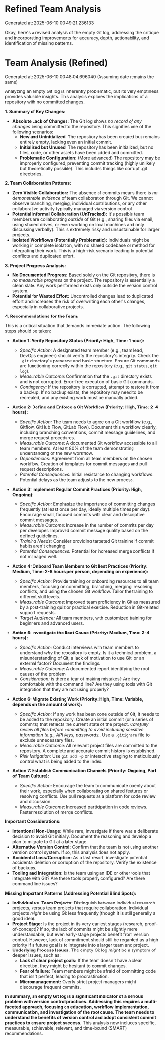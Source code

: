 # Refined Team Analysis
Generated at: 2025-06-10 00:49:21.236133

Okay, here's a revised analysis of the empty Git log, addressing the critique and incorporating improvements for accuracy, depth, actionability, and identification of missing patterns.

# Team Analysis (Refined)
Generated at: 2025-06-10 00:48:04.696040 (Assuming date remains the same)

Analyzing an empty Git log is inherently problematic, but its very emptiness provides valuable insights. This analysis explores the implications of a repository with no committed changes.

**1. Summary of Key Changes:**

*   **Absolute Lack of Changes:** The Git log shows *no record of any changes* being committed to the repository. This signifies one of the following scenarios:
    *   **New and Uninitialized:** The repository has been created but remains entirely empty, lacking even an initial commit.
    *   **Initialized but Unused:** The repository has been initialized, but no files, code, or other assets have been added and committed.
    *   **Problematic Configuration:** (More advanced) The repository may be improperly configured, preventing commit tracking (highly unlikely but theoretically possible). This includes things like corrupt .git directories.

**2. Team Collaboration Patterns:**

*   **Zero Visible Collaboration:**  The absence of commits means there is *no demonstrable evidence* of team collaboration through Git.  We cannot observe branching, merging, individual contributions, or any other collaborative activity typically managed via version control.
*   **Potential Informal Collaboration (UnTracked):** It's possible team members are collaborating *outside* of Git (e.g., sharing files via email, using shared drives, or even working on local machines and only discussing verbally).  This is extremely risky and unsustainable for larger projects.
*   **Isolated Workflows (Potentially Problematic):** Individuals might be working in complete isolation, with no shared codebase or method for integrating their work.  This is a high-risk scenario leading to potential conflicts and duplicated effort.

**3. Project Progress Analysis:**

*   **No Documented Progress:** Based solely on the Git repository, there is *no measurable progress* on the project. The repository is essentially a clean slate. Any work performed exists only outside the version control system.
*   **Potential for Wasted Effort:**  Uncontrolled changes lead to duplicated effort and increases the risk of overwriting each other's changes, especially in collaborative projects.

**4. Recommendations for the Team:**

This is a critical situation that demands immediate action. The following steps should be taken:

*   **Action 1: Verify Repository Status (Priority: High, Time: 1 hour):**
    *   *Specific Action:*  A designated team member (e.g., team lead, DevOps engineer) should verify the repository's integrity. Check the `.git` directory's presence and basic structure. Ensure Git commands are functioning correctly within the repository (e.g., `git status`, `git log`).
    *   *Measurable Outcome:*  Confirmation that the `.git` directory exists and is not corrupted. Error-free execution of basic Git commands.
    *   *Contingency:* If the repository is corrupted, attempt to restore it from a backup. If no backup exists, the repository may need to be recreated, and any existing work must be manually added.

*   **Action 2: Define and Enforce a Git Workflow (Priority: High, Time: 2-4 hours):**
    *   *Specific Action:* The team needs to agree on a Git workflow (e.g., Gitflow, GitHub Flow, GitLab Flow). Document this workflow clearly, including branching conventions, commit message guidelines, and merge request procedures.
    *   *Measurable Outcome:* A documented Git workflow accessible to all team members. At least 80% of the team demonstrating understanding of the new workflow.
    *   *Dependencies:* Agreement from all team members on the chosen workflow.  Creation of templates for commit messages and pull request descriptions.
    *   *Potential Consequences:* Initial resistance to changing workflows. Potential delays as the team adjusts to the new process.

*   **Action 3: Implement Regular Commit Practices (Priority: High, Ongoing):**
    *   *Specific Action:*  Emphasize the importance of committing changes frequently (at least once per day, ideally multiple times per day). Encourage small, focused commits with clear and descriptive commit messages.
    *   *Measurable Outcome:*  Increase in the number of commits per day per developer. Improved commit message quality based on the defined guidelines.
    *   *Training Needs:* Consider providing targeted Git training if commit habits aren't changing.
    *   *Potential Consequences:* Potential for increased merge conflicts if not managed well.

*   **Action 4: Onboard Team Members to Git Best Practices (Priority: Medium, Time: 2-8 hours per person, depending on experience):**
    *   *Specific Action:* Provide training or onboarding resources to all team members, focusing on committing, branching, merging, resolving conflicts, and using the chosen Git workflow. Tailor the training to different skill levels.
    *   *Measurable Outcome:* Improved team proficiency in Git as measured by a post-training quiz or practical exercise. Reduction in Git-related support requests.
    *   *Target Audience:*  All team members, with customized training for beginners and advanced users.

*   **Action 5: Investigate the Root Cause (Priority: Medium, Time: 2-4 hours):**
    *   *Specific Action:* Conduct interviews with team members to understand *why* the repository is empty. Is it a technical problem, a misunderstanding of Git, a lack of motivation to use Git, or an external factor? Document the findings.
    *   *Measurable Outcome:* A documented report identifying the root causes of the problem.
    *   *Consideration:* Is there a fear of making mistakes? Are they comfortable with the command line? Are they using tools with Git integration that they are not using properly?

*   **Action 6: Migrate Existing Work (Priority: High, Time: Variable, depends on the amount of work):**
    *   *Specific Action:* If any work has been done outside of Git, it needs to be added to the repository. Create an initial commit (or a series of commits) that reflects the current state of the project.  *Carefully review all files before committing to avoid including sensitive information (e.g., API keys, passwords).*  Use a `.gitignore` file to exclude unnecessary files.
    *   *Measurable Outcome:*  All relevant project files are committed to the repository.  A complete and accurate commit history is established.
    *   *Risk Mitigation:* Use `git add -p` or interactive staging to meticulously control what is being added to the index.

*   **Action 7: Establish Communication Channels (Priority: Ongoing, Part of Team Culture):**
    *   *Specific Action:* Encourage the team to communicate openly about their work, especially when collaborating on shared features or resolving conflicts. Use pull requests as a platform for code review and discussion.
    *   *Measurable Outcome:* Increased participation in code reviews. Faster resolution of merge conflicts.

**Important Considerations:**

*   **Intentional Non-Usage:** While rare, investigate if there was a deliberate decision to avoid Git initially. Document the reasoning and develop a plan to migrate to Git at a later stage.
*   **Alternative Version Control:** Confirm that the team is not using another version control system. If so, this analysis does not apply.
*   **Accidental Loss/Corruption:** As a last resort, investigate potential accidental deletion or corruption of the repository. Verify the existence of backups.
*   **Tooling and Integration:** Is the team using an IDE or other tools that integrate with Git? Are these tools properly configured? Are there command line issues?

**Missing Important Patterns (Addressing Potential Blind Spots):**

*   **Individual vs. Team Projects:** Distinguish between individual research projects, versus team projects that require collaboration. Individual projects *might* be using Git less frequently (though it is still generally a good idea).
*   **Project Stage:** Is the project in its very earliest stages (research, proof-of-concept)? If so, the lack of commits might be slightly more understandable, but even early-stage projects benefit from version control. However, lack of commitment should still be regarded as a high priority if a future goal is to integrate into a larger team and project.
*   **Underlying Process Issues:** The empty Git log *might* be a symptom of deeper issues, such as:
    *   **Lack of clear project goals:** If the team doesn't have a clear direction, they might be hesitant to commit changes.
    *   **Fear of failure:** Team members might be afraid of committing code that isn't perfect, leading to procrastination.
    *   **Micromanagement:** Overly strict project managers might discourage frequent commits.

**In summary, an empty Git log is a significant indicator of a serious problem with version control practices. Addressing this requires a multi-faceted approach, focusing on education, workflow implementation, communication, and investigation of the root cause. The team needs to understand the benefits of version control and adopt consistent commit practices to ensure project success.** This analysis now includes specific, measurable, achievable, relevant, and time-bound (SMART) recommendations.
